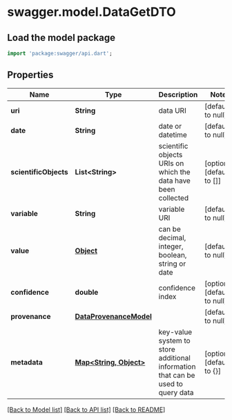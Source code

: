 # swagger.model.DataGetDTO

## Load the model package
```dart
import 'package:swagger/api.dart';
```

## Properties
Name | Type | Description | Notes
------------ | ------------- | ------------- | -------------
**uri** | **String** | data URI | [default to null]
**date** | **String** | date or datetime | [default to null]
**scientificObjects** | **List&lt;String&gt;** | scientific objects URIs on which the data have been collected | [optional] [default to []]
**variable** | **String** | variable URI | [default to null]
**value** | [**Object**](Object.md) | can be decimal, integer, boolean, string or date | [default to null]
**confidence** | **double** | confidence index | [optional] [default to null]
**provenance** | [**DataProvenanceModel**](DataProvenanceModel.md) |  | [default to null]
**metadata** | [**Map&lt;String, Object&gt;**](Object.md) | key-value system to store additional information that can be used to query data | [optional] [default to {}]

[[Back to Model list]](../README.md#documentation-for-models) [[Back to API list]](../README.md#documentation-for-api-endpoints) [[Back to README]](../README.md)



